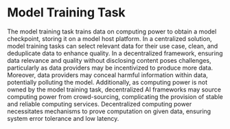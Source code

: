 # Model Training Task

The model training task trains data on computing power to obtain a model checkpoint, storing it on a model host platform. In a centralized solution, model training tasks can select relevant data for their use case, clean, and deduplicate data to enhance quality. In a decentralized framework, ensuring data relevance and quality without disclosing content poses challenges, particularly as data providers may be incentivized to produce more data. Moreover, data providers may conceal harmful information within data, potentially polluting the model. Additionally, as computing power is not owned by the model training task, decentralized AI frameworks may source computing power from crowd-sourcing, complicating the provision of stable and reliable computing services. Decentralized computing power necessitates mechanisms to prove computation on given data, ensuring system error tolerance and low latency.
